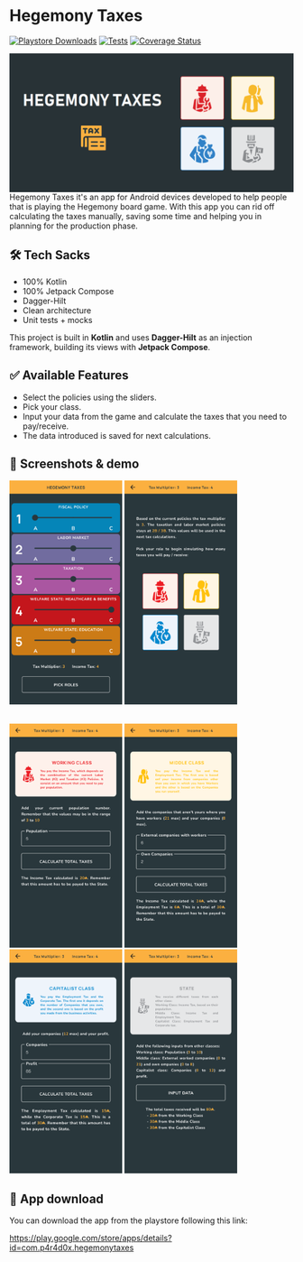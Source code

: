 # Hegemony Taxes

[![Playstore Downloads](https://playbadges.pavi2410.me/badge/downloads?id=com.p4r4d0x.hegemonytaxes)]([https://app.codecov.io/gh/aloarte/HegemonyTaxes](https://playbadges.pavi2410.me/badge/downloads?id=com.p4r4d0x.hegemonytaxes))
[![Tests](https://github.com/aloarte/HegemonyTaxes/actions/workflows/ci.yml/badge.svg)](https://github.com/aloarte/skintkvault/actions/workflows/ci.yml)
[![Coverage Status](https://codecov.io/github/aloarte/HegemonyTaxes/coverage.svg?branch=master)](https://app.codecov.io/gh/aloarte/skintkvault)

<img src="/captures/banner.png" width="800" align="left">

<br>

Hegemony Taxes it's an app for Android devices developed to help people that is playing the Hegemony 
board game. With this app you can rid off calculating the taxes manually, saving some time and helping you
in planning for the production phase.

## 🛠 Tech Sacks

- 100% Kotlin
- 100% Jetpack Compose
- Dagger-Hilt
- Clean architecture
- Unit tests + mocks

This project is built in **Kotlin** and uses **Dagger-Hilt** as an injection framework, building its views
with **Jetpack Compose**. 

## ✅ Available Features

- Select the policies using the sliders.
- Pick your class.
- Input your data from the game and calculate the taxes that you need to pay/receive.
- The data introduced is saved for next calculations.

## :iphone: Screenshots & demo

<img src="/captures/select_policies_screen.png" width="200"> <img src="/captures/pick_roles_screen.png" width="200">

<br><img src="/captures/working_class_screen.png" width="200"> <img src="/captures/middle_class_screen.png" width="200"> <img src="/captures/capitalist_class_screen.png" width="200"> <img src="/captures/state_class_screen.png" width="200">

## :link: App download

You can download the app from the playstore following this link:

https://play.google.com/store/apps/details?id=com.p4r4d0x.hegemonytaxes

